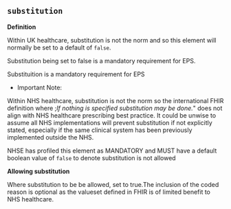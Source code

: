 ## `substitution`

<b>Definition</b><br>

Within UK healthcare, substitution is not the norm and so this element will normally be set to a default of `false`.

Substitution being set to false is a mandatory requirement for EPS.

Substituition is a mandatory requirement for EPS

- Important Note: 

Within NHS healthcare, substitution is not the norm so the international FHIR definition where ;_If nothing is specified substitution may be done._" does not align with NHS healthcare prescribing best practice.
It could be unwise to assume all NHS implementations will prevent substitution if not explicitly stated, especially if the same clinical system has been previously implemented outside the NHS.

NHSE has profiled this element as MANDATORY and MUST have a default boolean value of `false` to denote substitution is not allowed 

**Allowing substitution**

Where substitution to be be allowed, set to true.The inclusion of the coded reason is optional as the valueset defined in FHIR is of limited benefit to NHS healthcare.